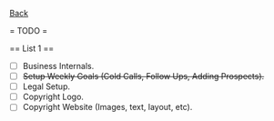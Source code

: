 [Back](./index.md)

= TODO =

== List 1 ==
* [ ] Business Internals.
 * [ ] ~~Setup Weekly Goals (Cold Calls, Follow Ups, Adding Prospects).~~
* [ ] Legal Setup.
 * [ ] Copyright Logo.
 * [ ] Copyright Website (Images, text, layout, etc).
